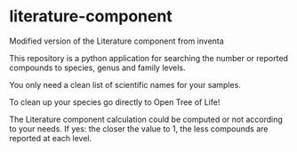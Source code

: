 # literature-component
Modified version of the Literature component from inventa

This repository is a python application for searching the number or reported compounds to species, genus and family levels. 

You only need a clean list of scientific names for your samples. 

To clean up your species go directly to Open Tree of Life! 

The Literature component calculation could be computed or not according to your needs. 
	If yes: the closer the value to 1, the less compounds are reported at each level. 